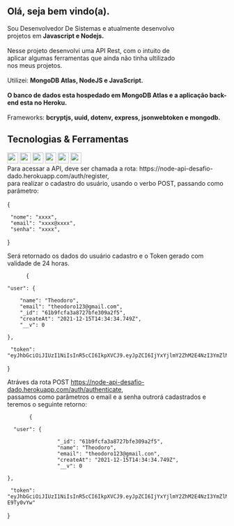 
##  Olá, seja bem vindo(a).
          
<p>
   Sou Desenvolvedor De Sistemas e atualmente desenvolvo <br> 
   projetos em <strong> Javascript e Nodejs. </strong> 
   <br>
   <br>
   Nesse projeto desenvolvi uma API Rest, com o intuito de<br>
   aplicar algumas ferramentas que ainda não tinha ultilizado <br>
   nos meus projetos.
   <br>
   <br>
   Utilizei: <strong> MongoDB Atlas, NodeJS e JavaScript. </strong> 
   <br>
   <br>
   <strong> O banco de dados esta hospedado em MongoDB Atlas e a aplicação back-end esta no Heroku.</strong> 
   <br>
   <br>
   Frameworks: <strong> bcryptjs, uuid, dotenv, express, jsonwebtoken e mongodb. </strong>
</p>

## Tecnologias & Ferramentas

<p>
  <img src="https://img.shields.io/badge/JavaScript-F7DF1E?style=for-the-badge&logo=javascript&logoColor=black" height="25">
  <img src="https://img.shields.io/badge/Node.js-43853D?style=for-the-badge&logo=node.js&logoColor=white" height="25">
  <img src="https://img.shields.io/badge/Express.js-404D59?style=for-the-badge" height="25">
  <img src="https://img.shields.io/badge/MongoDB-4EA94B?style=for-the-badge&logo=mongodb&logoColor=white" height="25">
  <img src="https://img.shields.io/badge/Heroku-430098?style=for-the-badge&logo=heroku&logoColor=white" height="25">
  <img src="https://img.shields.io/badge/GitHub-100000?style=for-the-badge&logo=github&logoColor=white" height="25">
  <br>
  Para acessar a API, deve ser chamada a rota: https://node-api-desafio-dado.herokuapp.com/auth/register, <br>
  para realizar o cadastro do usuário, usando o verbo POST, passando como parâmetro:
         
  {
          
     "nome": "xxxx",   
     "email": "xxxx@xxxx",    
     "senha": "xxxx",   
   
  }
  
  Será retornado os dados do usuário cadastro e o Token gerado com validade de 24 horas.
          
          {
          
	"user": {
          
		"name": "Theodoro",
		"email": "theodoro123@gmail.com",
		"_id": "61b9fcfa3a8727bfe309a2f5",
		"createAt": "2021-12-15T14:34:34.749Z",
		"__v": 0
          
	},
          
	 "token": "eyJhbGciOiJIUzI1NiIsInR5cCI6IkpXVCJ9.eyJpZCI6IjYxYjlmY2ZhM2E4NzI3YmZlMzA5YTJmNSIsImlhdCI6MTYzOTU3ODg3NCwiZXhwIjoxNjM5NjY1Mjc0fQ.g98H7ZN728_L0FEKKzDzsZIOsVDD4RyMr6WUcwfr5lg"
          
}
          
          
Atráves da rota POST https://node-api-desafio-dado.herokuapp.com/auth/authenticate, <br>
passamos como parâmetros o email e a senha outrorá cadastrados e teremos o seguinte retorno:
          
          
           {  
              
	  "user": {
          
                    "_id": "61b9fcfa3a8727bfe309a2f5",
                    "name": "Theodoro",
                    "email": "theodoro123@gmail.con",
                    "createAt": "2021-12-15T14:34:34.749Z",
                    "__v": 0
          
	},
          
	 "token": "eyJhbGciOiJIUzI1NiIsInR5cCI6IkpXVCJ9.eyJpZCI6IjYxYjlmY2ZhM2E4NzI3YmZlMzA5YTJmNSIsImlhdCI6MTYzOTU3OTQ4OCwiZXhwIjoxNjM5NjY1ODg4fQ.IefzrprBMpS7hGBdkZm9Kmz_ppVM8gKXxh-E9Ty0vYw"
          
}
</p>
          
